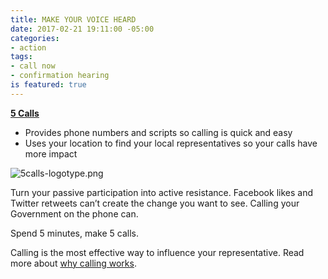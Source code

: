 ```yaml
---
title: MAKE YOUR VOICE HEARD
date: 2017-02-21 19:11:00 -05:00
categories:
- action
tags:
- call now
- confirmation hearing
is featured: true
---
```


[**5 Calls**](https://5calls.org/)
* Provides phone numbers and scripts so calling is quick and easy
* Uses your location to find your local representatives so your calls have more impact

![5calls-logotype.png](/uploads/5calls-logotype.png)

Turn your passive participation into active resistance. Facebook likes and Twitter retweets can’t create the change you want to see. Calling your Government on the phone can.

Spend 5 minutes, make 5 calls.

Calling is the most effective way to influence your representative. Read more about [why calling works](https://5calls.org/about).